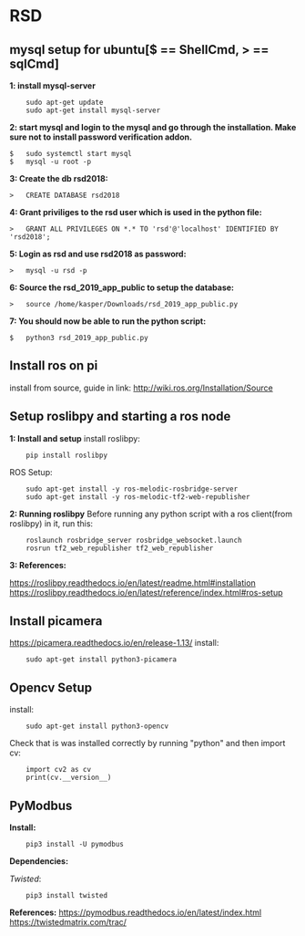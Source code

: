 # RSD

## mysql setup for ubuntu[$ == ShellCmd, > == sqlCmd]

__1: install mysql-server__
```
    sudo apt-get update
    sudo apt-get install mysql-server
```

__2: start mysql and login to the mysql and go through the installation. Make sure not to install password verification addon.__
```
$   sudo systemctl start mysql
$   mysql -u root -p
```

__3: Create the db rsd2018:__
```
>   CREATE DATABASE rsd2018
```

__4: Grant priviliges to the rsd user which is used in the python file:__
```
>   GRANT ALL PRIVILEGES ON *.* TO 'rsd'@'localhost' IDENTIFIED BY 'rsd2018';
```

__5: Login as rsd and use rsd2018 as password:__
```
>   mysql -u rsd -p
```

__6: Source the rsd_2019_app_public to setup the database:__
```
>   source /home/kasper/Downloads/rsd_2019_app_public.py
```

__7: You should now be able to run the python script:__
```
$   python3 rsd_2019_app_public.py
```

## Install ros on pi
install from source, guide in link:
http://wiki.ros.org/Installation/Source

## Setup roslibpy and starting a ros node
__1: Install and setup__
install roslibpy:
```
    pip install roslibpy
```

ROS Setup:
```
    sudo apt-get install -y ros-melodic-rosbridge-server
    sudo apt-get install -y ros-melodic-tf2-web-republisher
```

__2: Running roslibpy__
Before running any python script with a ros client(from roslibpy) in it, run this: 
```
    roslaunch rosbridge_server rosbridge_websocket.launch
    rosrun tf2_web_republisher tf2_web_republisher
```
__3: References:__

https://roslibpy.readthedocs.io/en/latest/readme.html#installation
https://roslibpy.readthedocs.io/en/latest/reference/index.html#ros-setup

## Install picamera
https://picamera.readthedocs.io/en/release-1.13/
install:
```
    sudo apt-get install python3-picamera
```

## Opencv Setup 
install:
```
    sudo apt-get install python3-opencv
```
Check that is was installed correctly by running "python" and then import cv:
```
    import cv2 as cv
    print(cv.__version__)
```

## PyModbus
__Install:__
```
    pip3 install -U pymodbus
```

__Dependencies:__

*Twisted*:
```
    pip3 install twisted
```

__References:__
https://pymodbus.readthedocs.io/en/latest/index.html
https://twistedmatrix.com/trac/
